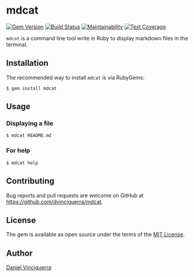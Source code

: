 # mdcat

[![Gem Version](https://badge.fury.io/rb/mdcat.svg)](https://badge.fury.io/rb/mdcat)
[![Build Status](https://travis-ci.org/dvinciguerra/mdcat.svg?branch=master)](https://travis-ci.org/dvinciguerra/mdcat)
[![Maintainability](https://api.codeclimate.com/v1/badges/cf154e97f0e6c10614b4/maintainability)](https://codeclimate.com/github/dvinciguerra/mdcat/maintainability)
[![Test Coverage](https://api.codeclimate.com/v1/badges/cf154e97f0e6c10614b4/test_coverage)](https://codeclimate.com/github/dvinciguerra/mdcat/test_coverage)

`mdcat` is a command line tool write in Ruby to display markdown files in the terminal.

## Installation

The recommended way to install `mdcat` is via RubyGems:

    $ gem install mdcat

## Usage

### Displaying a file

    $ mdcat README.md

### For help

    $ mdcat help


## Contributing

Bug reports and pull requests are welcome on GitHub at https://github.com/dvinciguerra/mdcat.


## License

The gem is available as open source under the terms of the [MIT License](https://opensource.org/licenses/MIT).


## Author

[Daniel Vinciguerra](https://github.com/dvinciguerra)
